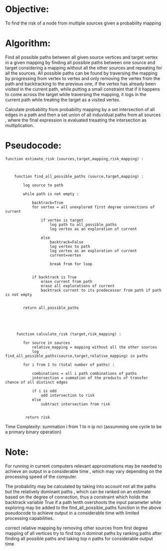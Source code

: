 


# Objective:

To find the risk of a node from multiple sources given a probability mapping
 



# Algorithm:


Find all possible paths between all given source vertices and target vertex in a given mapping by finding all possible paths between one source and target considering a mapping without all the other sources and repeating for all the sources. All possible paths can be found by traversing the mapping by progressing from vertex to vertex and only removing the vertex from the path and backtracking to the previous one, if the vertex has already been visited in the current path, while putting a small constraint that if it happens to come across the target while traversing the mapping, it logs in the current path while treating the target as a visited vertex.

Calculate probability from probability mapping by a set intersection of all edges in a path and then a set union of all induvidual paths from all sources , where the final expression is evaluated treaating the intersection as multiplication.



# Pseudocode:

    function estimate_risk (sources,target,mapping,risk_mapping) :
        
        
        
        function find_all_possible_paths (source,target,mapping) :
            
            log source to path
            
            while path is not empty :

                backtrack=True
                for vertex = all unexplored first degree connections of current
                    
                    if vertex is target
                        log path to all_possible_paths
                        log vertex as an exploration of current
                        
                    else
                        backtrack=False
                        log vertex to path
                        log vertex as an exploration of current
                        current=vertex
                        
                        break from for loop
                        
                        
                if backtrack is True
                    erase current from path
                    erase all explorations of current
                    backtrack current to its predecessor from path if path is not empty
                    

            return all_possible_paths



         
         
         function calculate_risk (target,risk_mapping) :
            
            for source in sources
                relative_mapping = mapping without all the other sources
                log find_all_possible_paths(source,target,relative_mapping) in paths

            for i from 1 to (total number of paths) :

                combinations = all i path combinations of paths
                intersection = summation of the products of transfer chance of all distinct edges

                if i is odd
                    add intersection to risk
                else
                    subtract intersection from risk


             return risk


Time Complexity: summation i from 1 to n ip nci (assumming one cycle to be a primary binary operation)

# Note: 

For running in current computers relevant approximations may be needed to achieve an output in a considerable time , which may vary depending on the processing speed of the computer.

The probability may be calculated by taking into account not all the paths but the relatively dominant paths ,  which can be ranked on an estimate based on the degree of connection, thus a constraint which holds the backtrack variable True if a path lenth overshoots the input parameter while exploring may be added to the 
find_all_possible_paths function in the above pseudocode to achieve output in a considerable time with limited processing capabilities.

correct relative mapping by removing other sources from first degree mapping of all vertices
try to find top n dominat paths by ranking paths after finding all possible paths and taking top n paths for considerable output time




